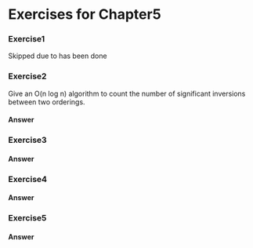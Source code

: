 # Exercises for Chapter5

### Exercise1
Skipped due to has been done

### Exercise2
Give an O(n log n) algorithm to count the number of significant inversions between two orderings.
#### Answer


### Exercise3

#### Answer

### Exercise4

#### Answer

### Exercise5

#### Answer